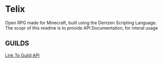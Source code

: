 # Telix
Open RPG made for Minecraft, built using the Denizen Scripting Language.
The scopr of this readme is to provide API Documentation, for interal usage

## GUILDS
[Link To Guild API](readme/guilds.md)